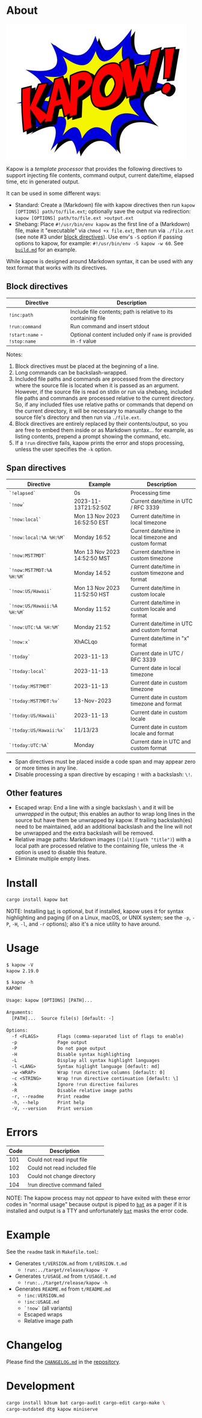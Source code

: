 # About

![](t/about/logo.png)

Kapow is a *template processor* that provides the following directives to
support injecting file contents, command output, current date/time, elapsed
time, etc in generated output.

It can be used in some different ways:

* Standard: Create a (Markdown) file with kapow directives then run
  `kapow [OPTIONS] path/to/file.ext`; optionally save the output via
  redirection: `kapow [OPTIONS] path/to/file.ext >output.ext`
* Shebang: Place `#!/usr/bin/env kapow` as the first line of a (Markdown) file,
  make it "executable" via `chmod +x file.ext`, then run via `./file.ext` (see
  note #3 under [block directives]).
  Use env's `-S` option if passing options to kapow, for example:
  `#!/usr/bin/env -S kapow -w 60`.
  See [`build.md`] for an example.

While kapow is designed around Markdown syntax, it can be used with any text
format that works with its directives.

[block directives]: #block-directives
[`build.md`]: build.md

## Block directives

Directive | Description
---|---
`!inc:path` | Include file contents; path is relative to its containing file
`!run:command` | Run command and insert stdout
`!start:name` - `!stop:name` | Optional content included only if `name` is provided in `-f` value

Notes:

1. Block directives must be placed at the beginning of a line.
2. Long commands can be backslash-wrapped.
3. Included file paths and commands are processed from the directory where the
   source file is located when it is passed as an argument.
   However, if the source file is read on stdin or run via shebang, included
   file paths and commands are processed relative to the current directory.
   So, if any included files use relative paths or commands that depend on the
   current directory, it will be necessary to manually change to the source
   file's directory and then run via `./file.ext`.
4. Block directives are entirely replaced by their contents/output, so you are
   free to embed them inside or as Markdown syntax... for example, as listing
   contents, prepend a prompt showing the command, etc.
5. If a `!run` directive fails, kapow prints the error and stops processing,
   unless the user specifies the `-k` option.

## Span directives

Directive | Example | Description
---|---|---
`` `!elapsed` `` | 0s | Processing time
`` `!now` `` | 2023-11-13T21:52:50Z | Current date/time in UTC / RFC 3339
`` `!now:local` `` | Mon 13 Nov 2023 16:52:50 EST | Current date/time in local timezone
`` `!now:local:%A %H:%M` `` | Monday 16:52 | Current date/time in local timezone and custom format
`` `!now:MST7MDT` `` | Mon 13 Nov 2023 14:52:50 MST | Current date/time in custom timezone
`` `!now:MST7MDT:%A %H:%M` `` | Monday 14:52 | Current date/time in custom timezone and format
`` `!now:US/Hawaii` `` | Mon 13 Nov 2023 11:52:50 HST | Current date/time in custom locale
`` `!now:US/Hawaii:%A %H:%M` `` | Monday 11:52 | Current date/time in custom locale and format
`` `!now:UTC:%A %H:%M` `` | Monday 21:52 | Current date/time in UTC and custom format
`` `!now:x` `` | XhACLqo | Current date/time in "x" format
`` `!today` `` | 2023-11-13 | Current date in UTC / RFC 3339
`` `!today:local` `` | 2023-11-13 | Current date in local timezone
`` `!today:MST7MDT` `` | 2023-11-13 | Current date in custom timezone
`` `!today:MST7MDT:%v` `` | 13-Nov-2023 | Current date in custom timezone and format
`` `!today:US/Hawaii` `` | 2023-11-13 | Current date in custom locale
`` `!today:US/Hawaii:%x` `` | 11/13/23 | Current date in custom locale and format
`` `!today:UTC:%A` `` | Monday | Current date in UTC and custom format

* Span directives must be placed inside a code span and may appear zero or more
  times in any line.
* Disable processing a span directive by escaping `!` with a backslash: `\!`.

## Other features

* Escaped wrap: End a line with a single backslash `\` and it will be
  *unwrapped* in the output; this enables an author to wrap long lines in the
  source but have them be unwrapped by kapow.
  If trailing backslash(es) need to be maintained, add an additional backslash
  and the line will not be unwrapped and the extra backslash will be removed.
* Relative image paths: Markdown images (`![alt](path "title")`) with a local
  path are processed relative to the containing file, unless the `-R` option is
  used to disable this feature.
* Eliminate multiple empty lines.

# Install

```bash
cargo install kapow bat
```

NOTE: Installing [`bat`] is optional, but if installed, kapow uses it for syntax
highlighting and paging (if on a Linux, macOS, or UNIX system; see the `-p`,
`-P`, `-H`, `-l`, and `-r` options); also it's a nice utility to have around.

[`bat`]: https://crates.io/crates/bat

# Usage

```text
$ kapow -V
kapow 2.19.0
```

```text
$ kapow -h
KAPOW!

Usage: kapow [OPTIONS] [PATH]...

Arguments:
  [PATH]...  Source file(s) [default: -]

Options:
  -f <FLAGS>       Flags (comma-separated list of flags to enable)
  -p               Page output
  -P               Do not page output
  -H               Disable syntax highlighting
  -L               Display all syntax highlight languages
  -l <LANG>        Syntax higlight language [default: md]
  -w <WRAP>        Wrap !run directive columns [default: 0]
  -c <STRING>      Wrap !run directive continuation [default: \]
  -k               Ignore !run directive failures
  -R               Disable relative image paths
  -r, --readme     Print readme
  -h, --help       Print help
  -V, --version    Print version
```

# Errors

Code | Description
---|---
101 | Could not read input file
102 | Could not read included file
103 | Could not change directory
104 | !run directive command failed

NOTE: The kapow process may not *appear* to have exited with these error codes
in "normal usage" because output is piped to [`bat`] as a pager if it is
installed and output is a TTY and unfortunately [`bat`] masks the error code.

# Example

See the `readme` task in `Makefile.toml`:

* Generates `t/VERSION.md` from `t/VERSION.t.md`
    * `!run:../target/release/kapow -V`
* Generates `t/USAGE.md` from `t/USAGE.t.md`
    * `!run:../target/release/kapow -h`
* Generates `README.md` from `t/README.md`
    * `!inc:VERSION.md`
    * `!inc:USAGE.md`
    * `` `!now` `` (all variants)
    * Escaped wraps
    * Relative image path

# Changelog

Please find the [`CHANGELOG.md`] in the [repository].

[`CHANGELOG.md`]: https://github.com/qtfkwk/kapow/blob/main/CHANGELOG.md
[repository]: https://github.com/qtfkwk/kapow/

# Development

```bash
cargo install b3sum bat cargo-audit cargo-edit cargo-make \
cargo-outdated dtg kapow miniserve
```

